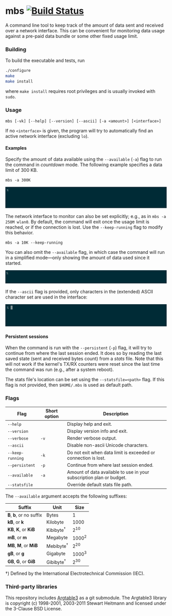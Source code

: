 # mbs [![Build Status](https://img.shields.io/travis/laserpants/mbs/master.svg?style=flat)](https://travis-ci.org/laserpants/mbs)

A command line tool to keep track of the amount of data sent and received over 
a network interface. This can be convenient for monitoring data usage against a 
pre-paid data bundle or some other fixed usage limit.

### Building

To build the executable and tests, run

```bash
./configure
make
make install
```

where `make install` requires root privileges and is usually invoked 
with `sudo`. 

### Usage

```
mbs [-vk] [--help] [--version] [--ascii] [-a <amount>] [<interface>]
```

If no `<interface>` is given, the program will try to automatically find an 
active network interface (excluding `lo`).

#### Examples

Specify the amount of data available using the `--available` (`-a`) flag to run
the command in *countdown* mode. The following example specifies a data limit 
of 300 KB.

```
mbs -a 300K
```

![mbs](https://github.com/laserpants/mbs/blob/master/mbs.gif)

The network interface to monitor can also be set explicitly; e.g., as in
`mbs -a 250M wlan0`. By default, the command will exit once the usage limit is 
reached, or if the connection is lost. Use the `--keep-running` flag to modify 
this behavior.

```
mbs -a 10K --keep-running
```

You can also omit the `--available` flag, in which case the command will 
run in a simplified mode&mdash;only showing the amount of data used since it 
started.

![mbs](https://raw.githubusercontent.com/laserpants/mbs/master/mbs2.gif)

If the `--ascii` flag is provided, only characters in the (extended) ASCII 
character set are used in the interface:

![mbs](https://raw.githubusercontent.com/laserpants/mbs/master/mbs3.gif)

#### Persistent sessions

When the command is run with the `--persistent` (`-p`) flag, it will try to 
continue from where the last session ended. It does so by reading the last 
saved state (sent and received bytes count) from a *stats* file. Note that this 
will not work if the kernel's TX/RX counters were reset since the last time the 
command was run (e.g., after a system reboot).

The stats file's location can be set using the `--statsfile=<path>` flag. If 
this flag is not provided, then `$HOME/.mbs` is used as default path.

### Flags

| Flag             | Short option   | Description                             |
|------------------|----------------|-----------------------------------------|
| `--help`         |                | Display help and exit.                  |
| `--version`      |                | Display version info and exit.          |
| `--verbose`      | `-v`           | Render verbose output.                  |
| `--ascii`        |                | Disable non-ascii Unicode characters.   |
| `--keep-running` | `-k`           | Do not exit when data limit is exceeded or connection is lost. |
| `--persistent`   | `-p`           | Continue from where last session ended. |
| `--available`    | `-a`           | Amount of data available to use in your subscription plan or budget. |
| `--statsfile`    |                | Override default stats file path.       |

The `--available` argument accepts the following suffixes:

| Suffix                     | Unit                   | Size             |
|----------------------------|------------------------|------------------|
| **B**, **b**, or no suffix | Bytes                  | 1                |
| **kB**, or **k**           | Kilobyte               | 1000             |
| **KB**, **K**, or **KiB**  | Kibibyte<sup>†</sup>   | 2<sup>10</sup>   |
| **mB**, or **m**           | Megabyte               | 1000<sup>2</sup> |
| **MB**, **M**, or **MiB**  | Mebibyte<sup>†</sup>   | 2<sup>20</sup>   |
| **gB**, or **g**           | Gigabyte               | 1000<sup>3</sup> |
| **GB**, **G**, or **GiB**  | Gibibyte<sup>†</sup>   | 2<sup>30</sup>   |

†) Defined by the International Electrotechnical Commission (IEC).

### Third-party libraries

This repository includes [Argtable3](http://www.argtable.org/) as a git submodule. The Argtable3 library is copyright (c) 1998-2001, 2003-2011 Stewart Heitmann and licensed under the 3-Clause BSD License.
